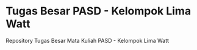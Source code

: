 # Tugas Besar PASD - Kelompok Lima Watt
Repository Tugas Besar Mata Kuliah PASD - Kelompok Lima Watt
